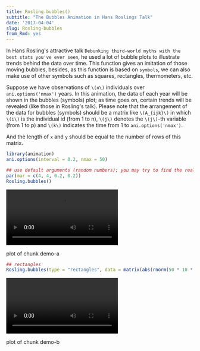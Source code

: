 ```yaml
---
title: Rosling.bubbles()
subtitle: "The Bubbles Animation in Hans Roslings Talk"
date: '2017-04-04'
slug: Rosling-bubbles
from_Rmd: yes
---
```


In Hans Rosling's attractive talk `Debunking third-world myths with the best
stats you've ever seen`, he used a lot of bubble plots to illustrate trends
behind the data over time. This function gives an imitation of those moving
bubbles, besides, as this function is based on `symbols`, we can
also make use of other symbols such as squares, rectangles, thermometers,
etc.

Suppose we have observations of `\(n\)` individuals over
`ani.options('nmax')` years. In this animation, the data of each year
will be shown in the bubbles (symbols) plot; as time goes on, certain trends
will be revealed (like those in Rosling's talk). Please note that the
arrangement of the data for bubbles (symbols) should be a matrix like
`\(A_{ijk}\)` in which `\(i\)` is the individual id (from 1 to n), `\(j\)`
denotes the `\(j\)`-th variable (from 1 to p) and `\(k\)` indicates the time
from 1 to `ani.options('nmax')`.

And the length of `x` and `y` should be equal to the number of rows
of this matrix.

 

```r
library(animation)
ani.options(interval = 0.2, nmax = 50)

## use default arguments (random numbers); you may try to find the real data
par(mar = c(4, 4, 0.2, 0.2))
Rosling.bubbles()
```

<video controls loop autoplay><source src="https://assets.yihui.org/figures/animation/example/Rosling-bubbles/demo-a.mp4" /><p>plot of chunk demo-a</p></video>

 

```r
## rectangles
Rosling.bubbles(type = "rectangles", data = matrix(abs(rnorm(50 * 10 * 2)), ncol = 2))
```

<video controls loop autoplay><source src="https://assets.yihui.org/figures/animation/example/Rosling-bubbles/demo-b.mp4" /><p>plot of chunk demo-b</p></video>
